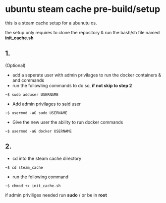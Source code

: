 # ubuntu steam cache pre-build/setup

this is a steam cache setup for a ubunutu os.

the setup only requires to clone the repository & run the bash/sh file named **init_cache.sh**

## 1.
  (Optional)
  - add a seperate user with admin privilages to run the docker containers & and commands
  - run the followling commands to do so, **if not skip to step **2****
  ```
  ~$ sudo adduser USERNAME
  ```
  - Add admin privilages to said user
  ```
  ~$ usermod -aG sudo USERNAME
  ```
  - Give the new user the ability to run docker commands 
  ```
  ~$ usermod -aG docker USERNAME
  ```


## 2. 
  - cd into the steam cache directory
  ```
  ~$ cd steam_cache
  ```
  - run the following command 
  ```
  ~$ chmod +x init_cache.sh
  ```
  if admin priviliges needed run **sudo** /  or be in **root**
